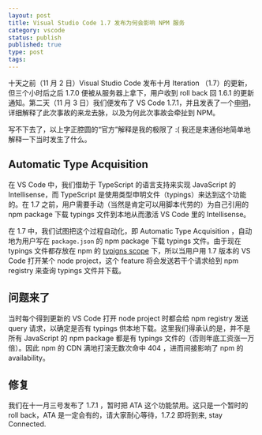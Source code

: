 ```yaml
--- 
layout: post
title: Visual Studio Code 1.7 发布为何会影响 NPM 服务
category: vscode
status: publish
published: true
type: post
tags: 
---
```


十天之前（11 月 2 日）Visual Studio Code 发布十月 Iteration （1.7）的更新，但三个小时后之后 1.7.0 便被从服务器上拿下，用户收到 roll back 回 1.6.1 的更新通知。第二天（11 月 3 日）我们便发布了 VS Code 1.7.1，并且发表了一个[申明](http://code.visualstudio.com/blogs/2016/11/3/rollback)，详细解释了此次事故的来龙去脉，以及为何此次事故会牵扯到 NPM。

写不下去了，以上字正腔圆的“官方”解释是我的极限了 :( 我还是来通俗地简单地解释一下当时发生了什么。

## Automatic Type Acquisition
在 VS Code 中，我们借助于 TypeScript 的语言支持来实现 JavaScript 的 Intellisense，而 TypeScript 是使用类型申明文件（typings）来达到这个功能的。在 1.7 之前，用户需要手动（当然是肯定可以用脚本代劳的）为自己引用的 npm package 下载 typings 文件到本地从而激活 VS Code 里的 Intellisense。

在 1.7 中，我们试图把这个过程自动化，即 Automatic Type Acquisition ，自动地为用户写在 `package.json` 的 npm package 下载 typings 文件。由于现在 typings 文件都存放在 npm 的 [typigns scope](https://www.npmjs.com/~types) 下，所以当用户用 1.7 版本的 VS Code 打开某个 node project，这个 feature 将会发送若干个请求给到 npm registry 来查询 typings 文件并下载。

## 问题来了
当时每个得到更新的 VS Code 打开 node project 时都会给 npm registry 发送 query 请求，以确定是否有 typings 供本地下载。这里我们得承认的是，并不是所有 JavaScript 的 npm package 都是有 typings 文件的（否则年底工资涨一万倍）。因此 npm 的 CDN 满地打滚无数次命中 404 ，进而间接影响了 npm 的 availability。

## 修复
我们在十一月三号发布了 1.7.1 ，暂时把 ATA 这个功能禁用。这只是一个暂时的 roll back，ATA 是一定会有的，请大家耐心等待，1.7.2 即将到来, stay Connected.
